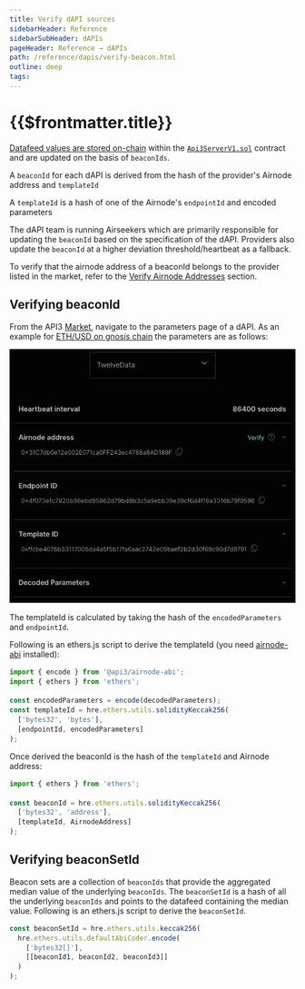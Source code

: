 ```yaml
---
title: Verify dAPI sources
sidebarHeader: Reference
sidebarSubHeader: dAPIs
pageHeader: Reference → dAPIs
path: /reference/dapis/verify-beacon.html
outline: deep
tags:
---
```


<PageHeader/>

<SearchHighlight/>

<FlexStartTag/>

# {{$frontmatter.title}}

[Datafeed values are stored on-chain](/reference/dapis/understand/#data-feeds-values-stored-on-chain)
within the
[`Api3ServerV1.sol`<ExternalLinkImage/>](https://github.com/api3dao/airnode-protocol-v1/tree/79b509f0e88a96fa4ea3cd576685051d37c9a504/contracts/api3-server-v1)
contract and are updated on the basis of `beaconIds`.

A `beaconId` for each dAPI is derived from the hash of the provider's Airnode
address and `templateId`

A `templateId` is a hash of one of the Airnode's `endpointId` and encoded
parameters

The dAPI team is running Airseekers which are primarily responsible for updating
the `beaconId` based on the specification of the dAPI. Providers also update the
`beaconId` at a higher deviation threshold/heartbeat as a fallback.

To verify that the airnode address of a beaconId belongs to the provider listed
in the market, refer to the
[Verify Airnode Addresses](../airnode/latest/developers/verify-airnode-addresses.md)
section.

## Verifying beaconId

From the API3 [Market<externalLinkImage/>](https://market.api3.org/dapis),
navigate to the parameters page of a dAPI. As an example for
[ETH/USD on gnosis chain<externalLinkImage/>](https://market.api3.org/dapis/gnosis/ETH-USD/parameters)
the parameters are as follows:

<img src="./assets/images/dapi-parameters.png"/>

The templateId is calculated by taking the hash of the `encodedParameters` and
`endpointId`.

Following is an ethers.js script to derive the templateId (you need
[airnode-abi](../airnode/latest/packages/airnode-abi.md) installed):

```javascript
import { encode } from '@api3/airnode-abi';
import { ethers } from 'ethers';

const encodedParameters = encode(decodedParameters);
const templateId = hre.ethers.utils.solidityKeccak256(
  ['bytes32', 'bytes'],
  [endpointId, encodedParameters]
);
```

Once derived the beaconId is the hash of the `templateId` and Airnode address:

```javascript
import { ethers } from 'ethers';

const beaconId = hre.ethers.utils.solidityKeccak256(
  ['bytes32', 'address'],
  [templateId, AirnodeAddress]
);
```

## Verifying beaconSetId

Beacon sets are a collection of `beaconIds` that provide the aggregated median
value of the underlying `beaconIds`. The `beaconSetId` is a hash of all the
underlying `beaconIds` and points to the datafeed containing the median value.
Following is an ethers.js script to derive the `beaconSetId`.

```javascript
const beaconSetId = hre.ethers.utils.keccak256(
  hre.ethers.utils.defaultAbiCoder.encode(
    ['bytes32[]'],
    [[beaconId1, beaconId2, beaconId3]]
  )
);
```

<FlexEndTag/>
